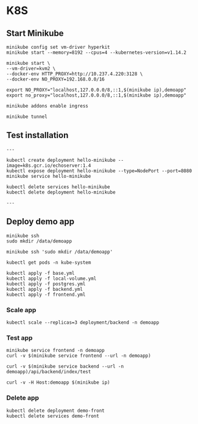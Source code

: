# K8S

## Start Minikube

```
minikube config set vm-driver hyperkit
minikube start --memory=8192 --cpus=4 --kubernetes-version=v1.14.2

minikube start \
--vm-driver=kvm2 \
--docker-env HTTP_PROXY=http://10.237.4.220:3128 \
--docker-env NO_PROXY=192.168.0.0/16

export NO_PROXY="localhost,127.0.0.0/8,::1,$(minikube ip),demoapp"
export no_proxy="localhost,127.0.0.0/8,::1,$(minikube ip),demoapp"

minikube addons enable ingress

minikube tunnel

```

## Test installation

```
---

kubectl create deployment hello-minikube --image=k8s.gcr.io/echoserver:1.4
kubectl expose deployment hello-minikube --type=NodePort --port=8080
minikube service hello-minikube

kubectl delete services hello-minikube
kubectl delete deployment hello-minikube

---
```

## Deploy demo app

```
minikube ssh
sudo mkdir /data/demoapp

minikube ssh 'sudo mkdir /data/demoapp' 

kubectl get pods -n kube-system

kubectl apply -f base.yml
kubectl apply -f local-volume.yml
kubectl apply -f postgres.yml
kubectl apply -f backend.yml
kubectl apply -f frontend.yml
```

### Scale app

```kubectl scale --replicas=3 deployment/backend -n demoapp```

### Test app

```
minikube service frontend -n demoapp
curl -v $(minikube service frontend --url -n demoapp)

curl -v $(minikube service backend --url -n demoapp)/api/backend/index/test

curl -v -H Host:demoapp $(minikube ip)
```

### Delete app

```
kubectl delete deployment demo-front
kubectl delete services demo-front
```
